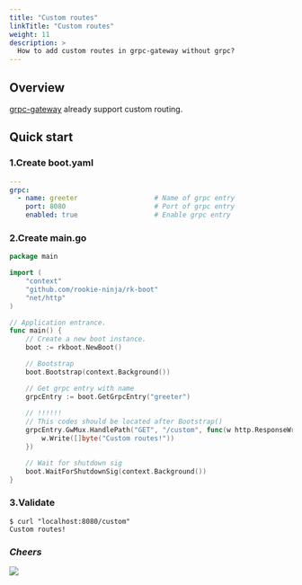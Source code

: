 ```yaml
---
title: "Custom routes"
linkTitle: "Custom routes"
weight: 11
description: >
  How to add custom routes in grpc-gateway without grpc?
---
```


## Overview
[grpc-gateway](https://grpc-ecosystem.github.io/grpc-gateway/docs/operations/inject_router/) already support custom routing.

## Quick start
### 1.Create boot.yaml
```yaml
---
grpc:
  - name: greeter                   # Name of grpc entry
    port: 8080                      # Port of grpc entry
    enabled: true                   # Enable grpc entry
```

### 2.Create main.go
```go
package main

import (
	"context"
	"github.com/rookie-ninja/rk-boot"
	"net/http"
)

// Application entrance.
func main() {
	// Create a new boot instance.
	boot := rkboot.NewBoot()

	// Bootstrap
	boot.Bootstrap(context.Background())

	// Get grpc entry with name
	grpcEntry := boot.GetGrpcEntry("greeter")
    
    // !!!!!!
    // This codes should be located after Bootstrap()
	grpcEntry.GwMux.HandlePath("GET", "/custom", func(w http.ResponseWriter, r *http.Request, pathParams map[string]string) {
		w.Write([]byte("Custom routes!"))
	})

	// Wait for shutdown sig
	boot.WaitForShutdownSig(context.Background())
}
```

### 3.Validate
```shell script
$ curl "localhost:8080/custom"
Custom routes!
```

### _**Cheers**_
![](/bootstrapper/user-guide/cheers.png)